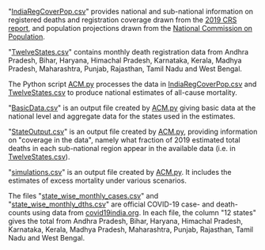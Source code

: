 "[IndiaRegCoverPop.csv](https://github.com/muradbanaji/IndiaACMdata/blob/master/NationalEstimates/IndiaRegCoverPop.csv)" provides national and sub-national information on registered deaths and registration coverage drawn from the [2019 CRS report](https://crsorgi.gov.in/web/uploads/download/CRS%202019%20report.pdf), and population projections drawn from the [National Commission on Population](https://nhm.gov.in/New_Updates_2018/Report_Population_Projection_2019.pdf). 

"[TwelveStates.csv](https://github.com/muradbanaji/IndiaACMdata/blob/master/NationalEstimates/TwelveStates.csv)" contains monthly death registration data from Andhra Pradesh, Bihar, Haryana, Himachal Pradesh, Karnataka, Kerala, Madhya Pradesh, Maharashtra, Punjab, Rajasthan, Tamil Nadu and West Bengal.

The Python script [ACM.py](https://github.com/muradbanaji/IndiaACMdata/blob/master/NationalEstimates/ACM.py) processes the data in [IndiaRegCoverPop.csv](https://github.com/muradbanaji/IndiaACMdata/blob/master/NationalEstimates/IndiaRegCoverPop.csv) and [TwelveStates.csv](https://github.com/muradbanaji/IndiaACMdata/blob/master/NationalEstimates/TwelveStates.csv) to produce national estimates of all-cause mortality. 

"[BasicData.csv](https://github.com/muradbanaji/IndiaACMdata/blob/master/NationalEstimates/BasicData.csv)" is an output file created by [ACM.py](https://github.com/muradbanaji/IndiaACMdata/blob/master/NationalEstimates/ACM.py) giving basic data at the national level and aggregate data for the states used in the estimates. 

"[StateOutput.csv](https://github.com/muradbanaji/IndiaACMdata/blob/master/NationalEstimates/StateOutput.csv)" is an output file created by [ACM.py](https://github.com/muradbanaji/IndiaACMdata/blob/master/NationalEstimates/ACM.py), providing information on "coverage in the data", namely what fraction of 2019 estimated total deaths in each sub-national region appear in the available data (i.e. in [TwelveStates.csv](https://github.com/muradbanaji/IndiaACMdata/blob/master/NationalEstimates/TwelveStates.csv)). 

"[simulations.csv](https://github.com/muradbanaji/IndiaACMdata/blob/master/NationalEstimates/simulations.csv)" is an output file created by [ACM.py](https://github.com/muradbanaji/IndiaACMdata/blob/master/NationalEstimates/ACM.py). It includes the estimates of excess mortality under various scenarios. 

The files "[state_wise_monthly_cases.csv](https://github.com/muradbanaji/IndiaACMdata/blob/master/NationalEstimates/state_wise_monthly_cases.csv)" and "[state_wise_monthly_dths.csv](https://github.com/muradbanaji/IndiaACMdata/blob/master/NationalEstimates/state_wise_monthly_dths.csv)" are official COVID-19 case- and death-counts using data from [covid19india.org](https://www.covid19india.org/). In each file, the column "12 states" gives the total from Andhra Pradesh, Bihar, Haryana, Himachal Pradesh, Karnataka, Kerala, Madhya Pradesh, Maharashtra, Punjab, Rajasthan, Tamil Nadu and West Bengal.
